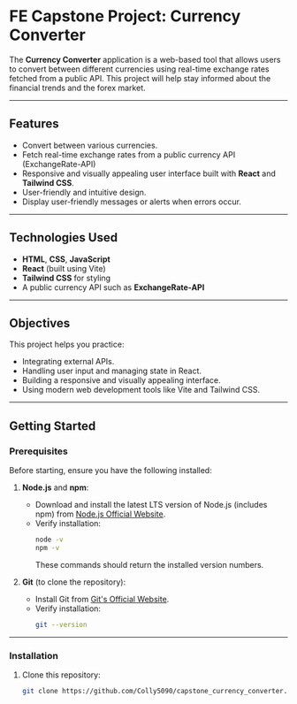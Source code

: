 # FE Capstone Project: Currency Converter

The **Currency Converter** application is a web-based tool that allows users to convert between different currencies using real-time exchange rates fetched from a public API.
This project will help stay informed about the financial trends and the forex market.

---

## Features
- Convert between various currencies.
- Fetch real-time exchange rates from a public currency API (ExchangeRate-API)
- Responsive and visually appealing user interface built with **React** and **Tailwind CSS**.
- User-friendly and intuitive design.
- Display user-friendly messages or alerts when errors occur.

---

## Technologies Used
- **HTML**, **CSS**, **JavaScript**
- **React** (built using Vite)
- **Tailwind CSS** for styling
- A public currency API such as **ExchangeRate-API**

---

## Objectives
This project helps you practice:
- Integrating external APIs.
- Handling user input and managing state in React.
- Building a responsive and visually appealing interface.
- Using modern web development tools like Vite and Tailwind CSS.

---

## Getting Started

### Prerequisites
Before starting, ensure you have the following installed:
1. **Node.js** and **npm**:
   - Download and install the latest LTS version of Node.js (includes npm) from [Node.js Official Website](https://nodejs.org/).
   - Verify installation:
     ```bash
     node -v
     npm -v
     ```
     These commands should return the installed version numbers.

2. **Git** (to clone the repository):
   - Install Git from [Git's Official Website](https://git-scm.com/).
   - Verify installation:
     ```bash
     git --version
     ```

---

### Installation
1. Clone this repository:
   ```bash
   git clone https://github.com/Colly5090/capstone_currency_converter.git